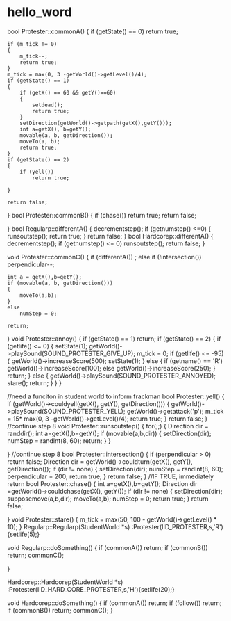 # hello_word

bool Protester::commonA()
{
    if (getState() == 0)
        return true;
    
    if (m_tick != 0)
    {
        m_tick--;
        return true;
    }
    m_tick = max(0, 3 -getWorld()->getLevel()/4);
    if (getState() == 1)
    {
        if (getX() == 60 && getY()==60)
        {
            setdead();
            return true;
        }
        setDirection(getWorld()->getpath(getX(),getY()));
        int a=getX(), b=getY();
        movable(a, b, getDirection());
        moveTo(a, b);
        return true;
    }
    if (getState() == 2)
    {
        if (yell())
            return true;
       
    }

    return false;
}
bool Protester::commonB()
{
    if (chase())
            return true;
    return false;
    
}
bool Regularp::differentA()
{
    decrementstep();
    if (getnumstep() <=0)
    {   runsoutstep();
    return true;
    }
    return false;
}
bool Hardcorep::differentA()
{
    decrementstep();
    if (getnumstep() <= 0)
        runsoutstep();
    return false;
}

void Protester::commonC()
{
    if (differentA())
        ;
    else if (!intersection())
        perpendicular--;

    int a = getX(),b=getY();
    if (movable(a, b, getDirection()))
    {
        moveTo(a,b);
    }
    else
        numStep = 0;
    
    return;
}
void Protester::annoy()
{
    if (getState() == 1)
        return;
    if (getState() == 2)
    {
    if (getlife() <= 0)
    {
        setState(1);
        getWorld()->playSound(SOUND_PROTESTER_GIVE_UP);
        m_tick = 0;
        if (getlife() <= -95)
        {
            getWorld()->increaseScore(500);
            setState(1);
        }
        else
        {   if (getname() == 'R')
                getWorld()->increaseScore(100);
            else
                getWorld()->increaseScore(250);
        }
        return;
    }
    else
    {   getWorld()->playSound(SOUND_PROTESTER_ANNOYED);
        stare();
        return;
    }
    }
}

//need a funciton in student world to inform frackman
bool Protester::yell()
{
    if (getWorld()->couldyell(getX(), getY(), getDirection()))
    {
    getWorld()->playSound(SOUND_PROTESTER_YELL);
    getWorld()->getattack('p');
    m_tick = 15* max(0, 3 -getWorld()->getLevel()/4);
    return true;
    }
    return  false;
}
//continue step 8
void Protester::runsoutstep()
{
    for(;;)
    {   Direction dir = randdir();
        int a=getX(),b=getY();
            if (movable(a,b,dir))
            {
                setDirection(dir);
                numStep = randInt(8, 60);
                return;
            }
    }
  
}
//continue step 8
bool Protester::intersection()
{
    if (perpendicular > 0)
        return false;
    Direction dir = getWorld()->couldturn(getX(), getY(), getDirection());
    if (dir != none)
    {
        setDirection(dir);
        numStep = randInt(8, 60);
        perpendicular = 200;
        return true;
    }
    return false;
}
//IF TRUE, immediately return
bool Protester::chase()
{   int a=getX(),b=getY();
    Direction dir =getWorld()->couldchase(getX(), getY());
    if (dir != none)
    {
        setDirection(dir);
        supposemove(a,b,dir);
        moveTo(a,b);
        numStep = 0;
        return true;
    }
    return false;
        
}
void Protester::stare()
{
    m_tick = max(50, 100 - getWorld()->getLevel() * 10);
}
Regularp::Regularp(StudentWorld *s)
:Protester(IID_PROTESTER,s,'R'){setlife(5);}

void Regularp::doSomething()
{
    if (commonA())
        return;
    if (commonB())
        return;
    commonC();
    
}

Hardcorep::Hardcorep(StudentWorld *s)
:Protester(IID_HARD_CORE_PROTESTER,s,'H'){setlife(20);}

void Hardcorep::doSomething()
{
    if (commonA())
        return;
    if (follow())
        return;
    if (commonB())
        return;
    commonC();
}
